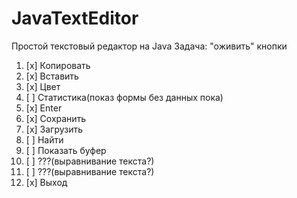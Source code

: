 # JavaTextEditor
Простой текстовый редактор на Java
Задача: "оживить" кнопки
1. [x] Копировать 
2. [x] Вставить
3. [x] Цвет
4. [ ] Статистика(показ формы без данных пока)
5. [x]  Enter
6. [x] Сохранить
7. [x] Загрузить 
8. [ ] Найти
9. [ ] Показать буфер
10. [ ] ???(выравнивание текста?)
11. [ ] ???(выравнивание текста?)
12. [x] Выход
